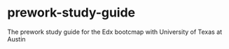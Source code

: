 # prework-study-guide
The prework study guide for the Edx bootcmap with University of Texas at Austin
